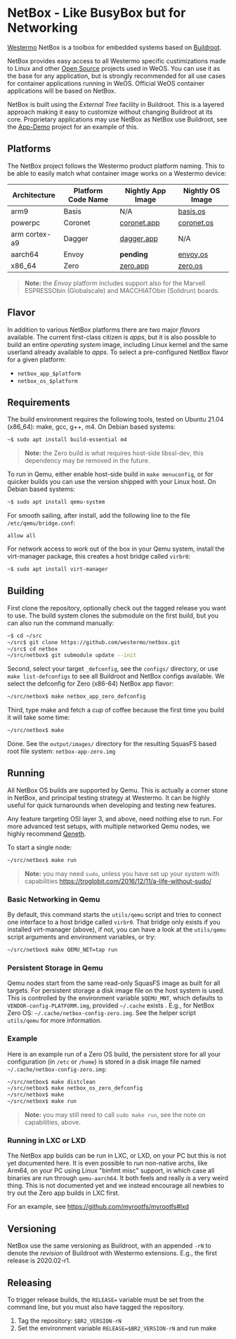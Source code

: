 NetBox - Like BusyBox but for Networking
========================================

[Westermo][] NetBox is a toolbox for embedded systems based on [Buildroot][].

NetBox provides easy access to all Westermo specific custimizations made to
Linux and other [Open Source][] projects used in WeOS.  You can use it as
the base for any application, but is strongly recommended for all use cases
for container applications running in WeOS.  Official WeOS container
applications will be based on NetBox.

NetBox is built using the *External Tree* facility in Buildroot.  This is a
layered approach making it easy to customize without changing Buildroot at
its core.  Proprietary applications may use NetBox as NetBox use Buildroot,
see the [App-Demo][] project for an example of this.


Platforms
---------

The NetBox project follows the Westermo product platform naming.  This to
be able to easily match what container image works on a Westermo device:

| **Architecture** | **Platform Code Name** | **Nightly App Image** | **Nightly OS Image** |
|------------------|------------------------|-----------------------|----------------------|
| arm9             | Basis                  | N/A                   | [basis.os][]       |
| powerpc          | Coronet                | [coronet.app][]       | [coronet.os][]       |
| arm cortex-a9    | Dagger                 | [dagger.app][]        | N/A                  |
| aarch64          | Envoy                  | **pending**           | [envoy.os][]         |
| x86_64           | Zero                   | [zero.app][]          | [zero.os][]          |

> **Note:** the *Envoy* platform includes support also for the Marvell
> ESPRESSObin (Globalscale) and MACCHIATObin (Solidrun) boards.


Flavor
------

In addition to various NetBox platforms there are two major *flavors*
available.  The current first-class citizen is *apps*, but it is also
possible to build an entire *operating system* image, including Linux
kernel and the same userland already available to *apps*.  To select
a pre-configured NetBox flavor for a given platform:

- `netbox_app_$platform`
- `netbox_os_$platform`


Requirements
------------

The build environment requires the following tools, tested on Ubuntu
21.04 (x86_64): make, gcc, g++, m4.  On Debian based systems:

```sh
~$ sudo apt install build-essential m4
```

> **Note:** the Zero build is what requires host-side libssl-dev, this
> dependency may be removed in the future.

To run in Qemu, either enable host-side build in `make menuconfig`, or
for quicker builds you can use the version shipped with your Linux host.
On Debian based systems:

```sh
~$ sudo apt install qemu-system
```

For smooth sailing, after install, add the following line to the file
`/etc/qemu/bridge.conf`:

```ApacheConf
allow all
```

For network access to work out of the box in your Qemu system, install
the virt-manager package, this creates a host bridge called `virbr0`:

```sh
~$ sudo apt install virt-manager
```


Building
--------

First clone the repository, optionally check out the tagged release you
want to use.  The build system clones the submodule on the first build,
but you can also run the command manually:

```sh
~$ cd ~/src
~/src$ git clone https://github.com/westermo/netbox.git
~/src$ cd netbox
~/src/netbox$ git submodule update --init
```

Second, select your target `_defconfig`, see the `configs/` directory,
or use `make list-defconfigs` to see all Buildroot and NetBox configs
available.  We select the defconfig for Zero (x86-64) NetBox app flavor:

```sh
~/src/netbox$ make netbox_app_zero_defconfig
```

Third, type make and fetch a cup of coffee because the first time you
build it will take some time:

```sh
~/src/netbox$ make
```

Done.  See the `output/images/` directory for the resulting SquasFS
based root file system: `netbox-app-zero.img`


Running
-------

All NetBox OS builds are supported by Qemu.  This is actually a corner
stone in NetBox, and principal testing strategy at Westermo.  It can be
highly useful for quick turnarounds when developing and testing new
features.

Any feature targeting OSI layer 3, and above, need nothing else to run.
For more advanced test setups, with multiple networked Qemu nodes, we
highly recommend [Qeneth](https://github.com/wkz/qeneth).

To start a single node:

```sh
~/src/netbox$ make run
```

> **Note:** you may need `sudo`, unless you have set up your system with
> capabilities https://troglobit.com/2016/12/11/a-life-without-sudo/


### Basic Networking in Qemu

By default, this command starts the `utils/qemu` script and tries to
connect one interface to a host bridge called `virbr0`.  That bridge
only exists if you installed virt-manager (above), if not, you can have
a look at the `utils/qemu` script arguments and environment variables,
or try:

```sh
~/src/netbox$ make QEMU_NET=tap run
```

### Persistent Storage in Qemu

Qemu nodes start from the same read-only SquasFS image as built for all
targets.  For persistent storage a disk image file on the host system is
used.  This is controlled by the environment variable `$QEMU_MNT`, which
defaults to `VENDOR-config-PLATFORM.img`, provided `~/.cache` exists .
E.g., for NetBox Zero OS: `~/.cache/netbox-config-zero.img`.  See the
helper script `utils/qemu` for more information.


### Example

Here is an example run of a Zero OS build, the persistent store for all
your configuration (in `/etc` or `/home`) is stored in a disk image file
named `~/.cache/netbox-config-zero.img`:

```sh
~/src/netbox$ make distclean
~/src/netbox$ make netbox_os_zero_defconfig
~/src/netbox$ make
~/src/netbox$ make run
```

> **Note:** you may still need to call `sudo make run`, see the note on
> capabilities, above.


### Running in LXC or LXD

The NetBox app builds can be run in LXC, or LXD, on your PC but this is
not yet documented here.  It is even possible to run non-native archs,
like Arm64, on your PC using Linux "binfmt misc" support, in which case
all binaries are run through `qemu-aarch64`.  It both feels and really
*is* a very weird thing.  This is not documented yet and we instead
encourage all newbies to try out the Zero app builds in LXC first.

For an example, see https://github.com/myrootfs/myrootfs#lxd


Versioning
----------

NetBox use the same versioning as Buildroot, with an appended `-rN` to
denote the *revision* of Buildroot with Westermo extensions.  E.g., the
first release is 2020.02-r1.


Releasing
---------

To trigger release builds, the `RELEASE=` variable must be set from the
command line, but you must also have tagged the repository.

  1. Tag the repository: `$BR2_VERSION-rN`
  2. Set the environment variable `RELEASE=$BR2_VERSION-rN` and run make


[Westermo]:      https://www.westermo.com/
[Buildroot]:     https://buildroot.org/ 
[App-Demo]:      https://github.com/westermo/app-demo
[Open Source]:   https://en.wikipedia.org/wiki/Free_and_open-source_software
[coronet.app]:   https://nightly.link/westermo/netbox/workflows/nightly-apps/master/netbox-app-coronet.zip
[dagger.app]:    https://nightly.link/westermo/netbox/workflows/nightly-apps/master/netbox-app-dagger.zip
[zero.app]:      https://nightly.link/westermo/netbox/workflows/nightly-apps/master/netbox-app-zero.zip
[basis.os]:      https://nightly.link/westermo/netbox/workflows/nightly-os/master/netbox-os-basis.zip
[coronet.os]:    https://nightly.link/westermo/netbox/workflows/nightly-os/master/netbox-os-coronet.zip
[envoy.os]:      https://nightly.link/westermo/netbox/workflows/nightly-os/master/netbox-os-envoy.zip
[zero.os]:       https://nightly.link/westermo/netbox/workflows/nightly-os/master/netbox-os-zero.zip
